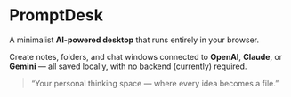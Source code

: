 # PromptDesk

A minimalist **AI-powered desktop** that runs entirely in your browser.

Create notes, folders, and chat windows connected to **OpenAI**, **Claude**, or **Gemini** — all saved locally, with no backend (currently) required.

> “Your personal thinking space — where every idea becomes a file.”

